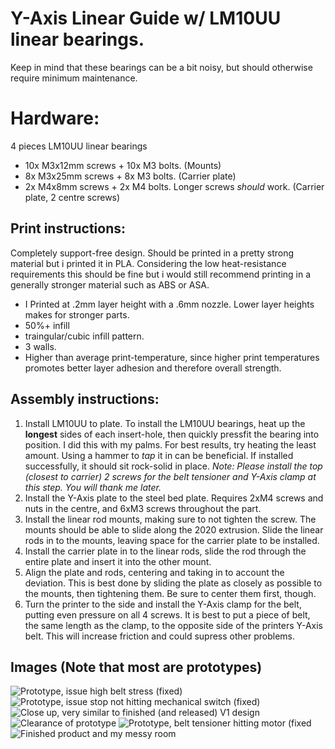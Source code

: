 # Y-Axis Linear Guide w/ LM10UU linear bearings. 
Keep in mind that these bearings can be a bit noisy, but should otherwise require minimum maintenance. 

# Hardware: 
4 pieces LM10UU linear bearings 

- 10x M3x12mm screws + 10x M3 bolts. (Mounts)
- 8x M3x25mm screws + 8x M3 bolts. (Carrier plate)
- 2x M4x8mm screws + 2x M4 bolts. Longer screws *should* work. (Carrier plate, 2 centre screws)

## Print instructions:
Completely support-free design. Should be printed in a pretty strong material but i printed it in PLA. Considering the low heat-resistance requirements this should be fine but i would still recommend printing in a generally stronger material such as ABS or ASA. 

- I Printed at .2mm layer height with a .6mm nozzle. Lower layer heights makes for stronger parts. 
- 50%+ infill
- traingular/cubic infill pattern. 
- 3 walls. 
- Higher than average print-temperature, since higher print temperatures promotes better layer adhesion and therefore overall strength. 

##  Assembly instructions: 
1. Install LM10UU to plate. To install the LM10UU bearings, heat up the **longest** sides of each insert-hole, then quickly pressfit the bearing into position. I did this with my palms. For best results, try heating the least amount. Using a hammer to *tap* it in can be beneficial. If installed successfully, it should sit rock-solid in place. *Note: Please install the top (closest to carrier) 2 screws for the belt tensioner and Y-Axis clamp at this step. You will thank me later.*
2. Install the Y-Axis plate to the steel bed plate. Requires 2xM4 screws and nuts in the centre, and 6xM3 screws throughout the part. 
3. Install the linear rod mounts, making sure to not tighten the screw. The mounts should be able to slide along the 2020 extrusion. Slide the linear rods in to the mounts, leaving space for the carrier plate to be installed. 
4. Install the carrier plate in to the linear rods, slide the rod through the entire plate and insert it into the other mount. 
5. Align the plate and rods, centering and taking in to account the deviation. This is best done by sliding the plate as closely as possible to the mounts, then tightening them. Be sure to center them first, though. 
6. Turn the printer to the side and install the Y-Axis clamp for the belt, putting even pressure on all 4 screws. It is best to put a piece of belt, the same length as the clamp, to the opposite side of the printers Y-Axis belt. This will increase friction and could supress other problems. 

## Images (Note that most are prototypes)
![Prototype, issue high belt stress (fixed)](https://github.com/P1ayer2/CZ-300_On_Steroids/blob/main/Mods/Y-Axis_Linear_Guide_LM10UU/Images/IMG_4395.png)
![Prototype, issue stop not hitting mechanical switch (fixed)](https://github.com/P1ayer2/CZ-300_On_Steroids/blob/main/Mods/Y-Axis_Linear_Guide_LM10UU/Images/IMG_4396.png)
![Close up, very similar to finished (and released) V1 design](https://github.com/P1ayer2/CZ-300_On_Steroids/blob/main/Mods/Y-Axis_Linear_Guide_LM10UU/Images/IMG_4397.png)
![Clearance of prototype](https://github.com/P1ayer2/CZ-300_On_Steroids/blob/main/Mods/Y-Axis_Linear_Guide_LM10UU/Images/IMG_4398.png)
![Prototype, belt tensioner hitting motor (fixed](https://github.com/P1ayer2/CZ-300_On_Steroids/blob/main/Mods/Y-Axis_Linear_Guide_LM10UU/Images/IMG_4393.png)
![Finished product and my messy room](https://github.com/P1ayer2/CZ-300_On_Steroids/blob/main/Mods/Y-Axis_Linear_Guide_LM10UU/Images/IMG_4399.png)
